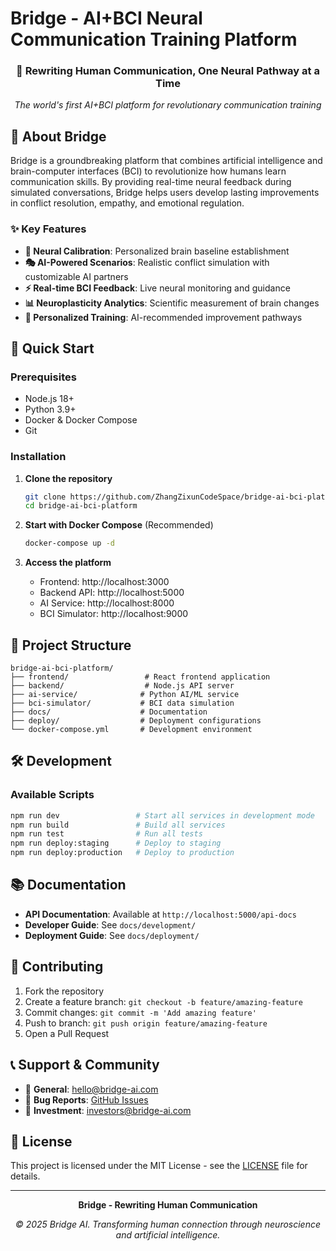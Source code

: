 # Bridge - AI+BCI Neural Communication Training Platform

<div align="center">
  <h3>🧠 Rewriting Human Communication, One Neural Pathway at a Time</h3>
  <p><em>The world's first AI+BCI platform for revolutionary communication training</em></p>
</div>

## 🌟 About Bridge

Bridge is a groundbreaking platform that combines artificial intelligence and brain-computer interfaces (BCI) to revolutionize how humans learn communication skills. By providing real-time neural feedback during simulated conversations, Bridge helps users develop lasting improvements in conflict resolution, empathy, and emotional regulation.

### ✨ Key Features

- **🔬 Neural Calibration**: Personalized brain baseline establishment
- **🎭 AI-Powered Scenarios**: Realistic conflict simulation with customizable AI partners
- **⚡ Real-time BCI Feedback**: Live neural monitoring and guidance
- **📊 Neuroplasticity Analytics**: Scientific measurement of brain changes
- **🎯 Personalized Training**: AI-recommended improvement pathways

## 🚀 Quick Start

### Prerequisites

- Node.js 18+
- Python 3.9+
- Docker & Docker Compose
- Git

### Installation

1. **Clone the repository**
   ```bash
   git clone https://github.com/ZhangZixunCodeSpace/bridge-ai-bci-platform.git
   cd bridge-ai-bci-platform
   ```

2. **Start with Docker Compose** (Recommended)
   ```bash
   docker-compose up -d
   ```

3. **Access the platform**
   - Frontend: http://localhost:3000
   - Backend API: http://localhost:5000
   - AI Service: http://localhost:8000
   - BCI Simulator: http://localhost:9000

## 📁 Project Structure

```
bridge-ai-bci-platform/
├── frontend/                 # React frontend application
├── backend/                  # Node.js API server
├── ai-service/              # Python AI/ML service
├── bci-simulator/           # BCI data simulation
├── docs/                    # Documentation
├── deploy/                  # Deployment configurations
└── docker-compose.yml       # Development environment
```

## 🛠️ Development

### Available Scripts

```bash
npm run dev                 # Start all services in development mode
npm run build               # Build all services
npm run test                # Run all tests
npm run deploy:staging      # Deploy to staging
npm run deploy:production   # Deploy to production
```

## 📚 Documentation

- **API Documentation**: Available at `http://localhost:5000/api-docs`
- **Developer Guide**: See `docs/development/`
- **Deployment Guide**: See `docs/deployment/`

## 🤝 Contributing

1. Fork the repository
2. Create a feature branch: `git checkout -b feature/amazing-feature`
3. Commit changes: `git commit -m 'Add amazing feature'`
4. Push to branch: `git push origin feature/amazing-feature`
5. Open a Pull Request

## 📞 Support & Community

- 📧 **General**: [hello@bridge-ai.com](mailto:hello@bridge-ai.com)
- 🐛 **Bug Reports**: [GitHub Issues](https://github.com/ZhangZixunCodeSpace/bridge-ai-bci-platform/issues)
- 💼 **Investment**: [investors@bridge-ai.com](mailto:investors@bridge-ai.com)

## 📄 License

This project is licensed under the MIT License - see the [LICENSE](LICENSE) file for details.

---

<div align="center">
  <p><strong>Bridge - Rewriting Human Communication</strong></p>
  <p><em>© 2025 Bridge AI. Transforming human connection through neuroscience and artificial intelligence.</em></p>
</div>